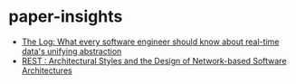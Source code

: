 # paper-insights

- [The Log: What every software engineer should know about real-time data's unifying abstraction](TheLog.md)
- [REST : Architectural Styles and the Design of Network-based Software Architectures](REST.md) 
